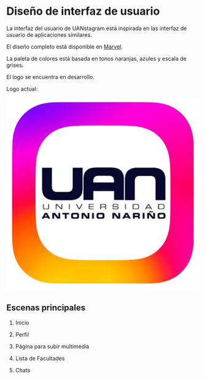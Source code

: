 # Diseño de interfaz de usuario

La interfaz del usuario de UANstagram está inspirada en las interfaz de usuario de aplicaciones similares.

El diseño completo está disponible en [Marvel](). 

La paleta de colores está basada en tonos naranjas, azules y escala de grises.

El logo se encuentra en desarrollo.

Logo actual:

![LogoVer1](images/LogoUANstagram.jpg)

## Escenas principales
1. Inicio

2. Perfil

3. Página para subir multimedia

4. Lista de Facultades

5. Chats